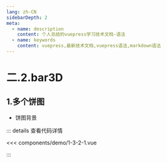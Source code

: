 ```yaml
---
lang: zh-CN
sidebarDepth: 2
meta:
  - name: description
    content: 个人总结的vuepress学习技术文档-语法
  - name: keywords
    content: vuepress,最新技术文档,vuepress语法,markdown语法
---
```


# 二.2.bar3D

## 1.多个饼图

- 饼图背景

  <Container url="http://localhost:8090/resume/demo/?type=echarts&name=1-3-2-1.vue" />

::: details 查看代码详情

<<< components/demo/1-3-2-1.vue

:::